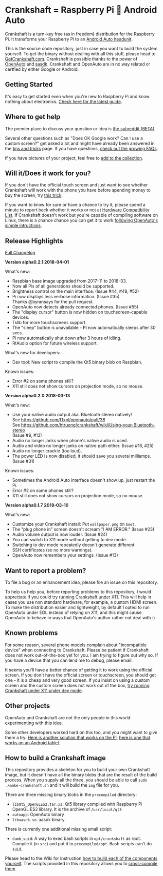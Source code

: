 Crankshaft = Raspberry Pi 💖 Android Auto
==

Crankshaft is a turn-key free (as in freedom) distribution for the Raspberry Pi. It transforms your Raspberry Pi to an [Android Auto headunit](https://www.android.com/auto/).

This is the source code repository, just in case you want to build the system yourself. To get the binary without dealing with all this stuff, please head to [GetCrankshaft.com](http://getcrankshaft.com). Crankshaft is possible thanks to the power of [OpenAuto](https://github.com/f1xpl/openauto) and [aasdk](https://github.com/f1xpl/aasdk). Crankshaft and OpenAuto are in no way related or certfied by either Google or Android.

Getting Started
--

It's easy to get started even when you're new to Raspberry Pi and know nothing about electronics. [Check here for the latest guide](https://github.com/htruong/crankshaft/wiki/Getting-started-with-Crankshaft). 


Where to get help
--

The premier place to discuss your question or idea is [the subreddit (BETA)](https://www.reddit.com/r/crankshaft/). 

Several other questions such as "Does OK Google work? Can I use a custom screen?" get asked a lot and might have already been answered in the [tips and tricks](https://github.com/htruong/crankshaft/wiki/Hidden-tips,-tricks,-settings,-etc.) page. If you have questions, [check out the growing FAQs](https://github.com/htruong/crankshaft/wiki/Frequently-Asked-Questions).

If you have pictures of your project, feel free to [add to the collection](https://photos.app.goo.gl/81hQ6wTuLFNGmRHh2).


Will it/Does it work for you?
--

If you don't have the official touch screen and just want to see whether Crankshaft will work with the phone you have before spending money to buy the screen, try [this trick](https://github.com/htruong/crankshaft/wiki/Frequently-Asked-Questions#i-have-a-pi3-how-can-i-test-crankshaft-compatibility-with-my-phone-before-i-spend-the-money-to-buy-the-official-screen).

If you want to know for sure or have a chance to try it, please spend a minute to report back whether it works or not at [Hardware Compatibility List](https://github.com/htruong/crankshaft/issues/2). If Crankshaft doesn't work but you're capable of compiling software on Linux, there is a chance chance you can get it to work [following OpenAuto's simple intructions](https://github.com/htruong/crankshaft/issues/2).


Release Highlights
--

[Full Changelog](https://github.com/htruong/crankshaft/blob/master/CHANGELOG.md)

**Version alpha0.2.1 2018-04-01**

What's new:

- Raspbian base image upgraded from 2017-11 to 2018-03.
- Now all Pis of all generations should be supported.
- Brightness control on the main interface. (Issue #44, #49, #52)
- Pi now displays less verbose information. (Issue #35) \
  Thanks @byransays for the pull request.
- OpenAuto now detects already connected phones. (Issue #55) 
- The "display cursor" button is now hidden on touchscreen-capable devices.
- Tslib for more touchscreens support.
- The "sleep" button is unavailable - Pi now automatically sleeps after 30 secs.
- Pi now automatically shut down after 3 hours of idling.
- RtAudio option for future wireless support.

What's new for developers:

- Dev tool: New script to compile the Qt5 binary blob on Raspbian.

Known issues:

- Error #2 on some phones still?
- X11 still does not show cursors on projection mode, so no mouse.


**Version alpha0.2.0 2018-03-13**

What's new:

- Use your native audio output aka. Bluetooth stereo natively!\
  See https://github.com/f1xpl/openauto/pull/38 \
  See https://github.com/htruong/crankshaft/wiki/Using-your-Bluetooth-stereo \
  (Issue #9, #12)
- Audio no longer janks when phone's native audio is used.
- Audio and video no longer janks on native path either. (Issue #16, #25)
- Audio no longer crackle (too loud).
- The power LED is now disabled, it should save you several milliamps. \
  (Issue #31)

Known issues:

- Sometimes the Android Auto interface doesn't show up, just restart the Pi.
- Error #2 on some phones still?
- X11 still does not show cursors on projection mode, so no mouse.


**Version alpha0.1.7 2018-03-10**

What's new:

- Customize your Crankshaft install: Put `wallpaper.png` on `boot`.
- The "plug phone in" screen doesn't scream "I AM ERROR." (Issue #23) 
- Audio volume output is now louder. (Issue #24)
- You can switch to X11 mode without getting to dev mode.
- Switching to dev mode repeatedly doesn't generate different \
  SSH certificates (so no more warnings).
- OpenAuto now remembers your settings. (Issue #13)


Want to report a problem?
--

To file a bug or an enhancement idea, please file an issue on this repository. 

To help us help you, before reporting problems to this repository, I would appreciate if you could try [running Crankshaft under X11](https://github.com/htruong/crankshaft/wiki/Crankshaft-dev-mode). This will help in cases you use non standard hardware, for example, a custom HDMI screen. To make the distribution easier and lightweight, by default I opted to run OpenAuto under EGL instead of relying on X11, and this might cause OpenAuto to behave in ways that OpenAuto's author rather not deal with :)

Known problems
--

For some reason, several phone models complain about "incompatible device" when connecting to Crankshaft. Please be patient if Crankshaft does not work out-of-the-box yet for you. I am trying to figure out why so. If you have a device that you can lend me to debug, please email.

It seems you'll have a better chance of getting it to work using the official screen. If you don't have the official screen or touchscreen, you should get one - it is a cheap and very good screen. If you insist on using a custom screen and the custom screen does not work out of the box, [try running Crankshaft under X11 under dev mode](https://github.com/htruong/crankshaft/wiki/Crankshaft-dev-mode).

Other projects
--

OpenAuto and Crankshaft are not the only people in this world experimenting with this idea. 

Some other developers worked hard on this too, and you might want to give them a try. [Here is another solution that works on the Pi](https://github.com/viktorgino/headunit-desktop), [here is one that works on an Android tablet](https://github.com/borconi/headunit).


How to build a Crankshaft image
--

This repository provides a skeleton for you to build your own Crankshaft image, but it doesn't have all the binary blobs that are the result of the build process. When you supply all the three, you should be able to call `sudo ./make-crankshaft.sh` and it will build the `img` file for you.

There are three missing binary blobs in the `precompiled` directory: 

- `libQt5_OpenGLES2.tar.xz`: Qt5 library compiled with Raspberry Pi OpenGL ES2 library. It is the archive of `/usr/local/qt5`
- `autoapp`: OpenAuto binary
- `libaasdk.so`: aasdk binary

There is currently one additional missing small script:

- `dumb_suid`: A way to exec bash scripts in `opt/crankshaft` as root. Compile it (in `src`) and put it to `precompiled/opt`. Bash scripts can't do `suid`.

Please head to the Wiki for instruction [how to build each of the components yourself](https://github.com/htruong/crankshaft/wiki/Building-the-binary-blobs). The scripts provided in this repository allows you to [cross-compile them](https://github.com/htruong/crankshaft/wiki/Cross-compile-on-your-computer).


